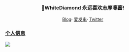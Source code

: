 <h3 align="center">🎉WhiteDiamond 永远喜欢志摩凛酱!</h3>
<p align="center">
   <a target="_blank" href="https://www.yourworld.fun">Blog</a>·
   <a target="_blank" href="">爱发电</a>·
   <a target="_blank" href="">Twitter
</p>

### 个人信息

![](https://genshin-card.yourworld.fun/detail/rand/78721390.png)






